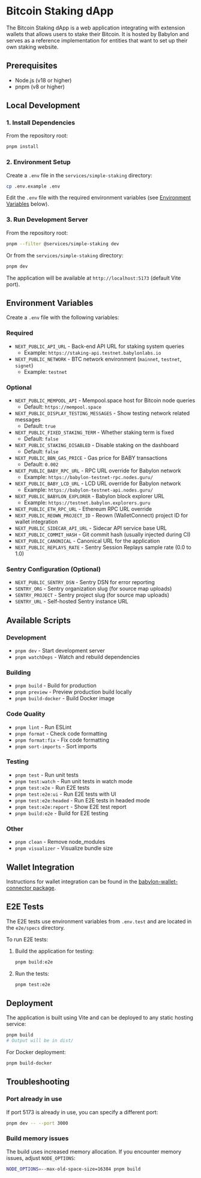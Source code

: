 # Bitcoin Staking dApp

The Bitcoin Staking dApp is a web application integrating with extension wallets that allows users to stake their Bitcoin. It is hosted by Babylon and serves as a reference implementation for entities that want to set up their own staking website.

## Prerequisites

- Node.js (v18 or higher)
- pnpm (v8 or higher)

## Local Development

### 1. Install Dependencies

From the repository root:

```bash
pnpm install
```

### 2. Environment Setup

Create a `.env` file in the `services/simple-staking` directory:

```bash
cp .env.example .env
```

Edit the `.env` file with the required environment variables (see [Environment Variables](#environment-variables) below).

### 3. Run Development Server

From the repository root:

```bash
pnpm --filter @services/simple-staking dev
```

Or from the `services/simple-staking` directory:

```bash
pnpm dev
```

The application will be available at `http://localhost:5173` (default Vite port).

## Environment Variables

Create a `.env` file with the following variables:

### Required

- `NEXT_PUBLIC_API_URL` - Back-end API URL for staking system queries
  - Example: `https://staking-api.testnet.babylonlabs.io`
- `NEXT_PUBLIC_NETWORK` - BTC network environment (`mainnet`, `testnet`, `signet`)
  - Example: `testnet`

### Optional

- `NEXT_PUBLIC_MEMPOOL_API` - Mempool.space host for Bitcoin node queries
  - Default: `https://mempool.space`
- `NEXT_PUBLIC_DISPLAY_TESTING_MESSAGES` - Show testing network related messages
  - Default: `true`
- `NEXT_PUBLIC_FIXED_STAKING_TERM` - Whether staking term is fixed
  - Default: `false`
- `NEXT_PUBLIC_STAKING_DISABLED` - Disable staking on the dashboard
  - Default: `false`
- `NEXT_PUBLIC_BBN_GAS_PRICE` - Gas price for BABY transactions
  - Default: `0.002`
- `NEXT_PUBLIC_BABY_RPC_URL` - RPC URL override for Babylon network
  - Example: `https://babylon-testnet-rpc.nodes.guru/`
- `NEXT_PUBLIC_BABY_LCD_URL` - LCD URL override for Babylon network
  - Example: `https://babylon-testnet-api.nodes.guru/`
- `NEXT_PUBLIC_BABYLON_EXPLORER` - Babylon block explorer URL
  - Example: `https://testnet.babylon.explorers.guru`
- `NEXT_PUBLIC_ETH_RPC_URL` - Ethereum RPC URL override
- `NEXT_PUBLIC_REOWN_PROJECT_ID` - Reown (WalletConnect) project ID for wallet integration
- `NEXT_PUBLIC_SIDECAR_API_URL` - Sidecar API service base URL
- `NEXT_PUBLIC_COMMIT_HASH` - Git commit hash (usually injected during CI)
- `NEXT_PUBLIC_CANONICAL` - Canonical URL for the application
- `NEXT_PUBLIC_REPLAYS_RATE` - Sentry Session Replays sample rate (0.0 to 1.0)

### Sentry Configuration (Optional)

- `NEXT_PUBLIC_SENTRY_DSN` - Sentry DSN for error reporting
- `SENTRY_ORG` - Sentry organization slug (for source map uploads)
- `SENTRY_PROJECT` - Sentry project slug (for source map uploads)
- `SENTRY_URL` - Self-hosted Sentry instance URL

## Available Scripts

### Development

- `pnpm dev` - Start development server
- `pnpm watchDeps` - Watch and rebuild dependencies

### Building

- `pnpm build` - Build for production
- `pnpm preview` - Preview production build locally
- `pnpm build-docker` - Build Docker image

### Code Quality

- `pnpm lint` - Run ESLint
- `pnpm format` - Check code formatting
- `pnpm format:fix` - Fix code formatting
- `pnpm sort-imports` - Sort imports

### Testing

- `pnpm test` - Run unit tests
- `pnpm test:watch` - Run unit tests in watch mode
- `pnpm test:e2e` - Run E2E tests
- `pnpm test:e2e:ui` - Run E2E tests with UI
- `pnpm test:e2e:headed` - Run E2E tests in headed mode
- `pnpm test:e2e:report` - Show E2E test report
- `pnpm build:e2e` - Build for E2E testing

### Other

- `pnpm clean` - Remove node_modules
- `pnpm visualizer` - Visualize bundle size

## Wallet Integration

Instructions for wallet integration can be found in the [babylon-wallet-connector package](../../packages/babylon-wallet-connector/README.md).

## E2E Tests

The E2E tests use environment variables from `.env.test` and are located in the `e2e/specs` directory.

To run E2E tests:

1. Build the application for testing:
   ```bash
   pnpm build:e2e
   ```

2. Run the tests:
   ```bash
   pnpm test:e2e
   ```

## Deployment

The application is built using Vite and can be deployed to any static hosting service:

```bash
pnpm build
# Output will be in dist/
```

For Docker deployment:

```bash
pnpm build-docker
```

## Troubleshooting

### Port already in use

If port 5173 is already in use, you can specify a different port:

```bash
pnpm dev -- --port 3000
```

### Build memory issues

The build uses increased memory allocation. If you encounter memory issues, adjust `NODE_OPTIONS`:

```bash
NODE_OPTIONS=--max-old-space-size=16384 pnpm build
```
